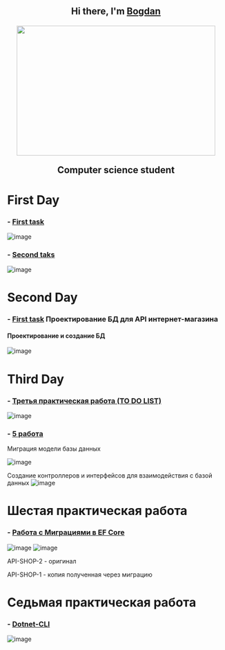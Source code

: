 <div align="center">
<h2 align="center">Hi there, I'm <a href="https://vk.com/bogdan24104" target="_blank">Bogdan</a>
  <p align="center">
    <img width="460" height="300" src="https://media.tenor.com/SDwGg31pp4AAAAAC/maxwell-the-cat-maxwell.gif">
  </p>
<p> Computer science student</p></a>
</div>

# First Day
  ### - [First task](https://github.com/BogdanGryaznov/Practice-with-API/blob/main/First_task/First_task/Controllers/WeatherForecastController.cs)<br> 
  ![image](https://user-images.githubusercontent.com/124984105/218038937-f8184315-5065-47fa-af30-6eaece8fedac.png)
  ### - [Second taks](https://github.com/BogdanGryaznov/Practice-with-API/tree/main/Second_task/First_task/Controllers)<br> 
  ![image](https://user-images.githubusercontent.com/124984105/218049066-ad43e7b0-8628-40b5-9df7-e5137ebe3453.png)
# Second Day
  ### - [First task](https://github.com/BogdanGryaznov/Practice-with-API/blob/main/DB_shop_api.sql) Проектирование БД для API интернет-магазина <br> 
  #### Проектирование и создание БД
  ![image](https://user-images.githubusercontent.com/124984105/219591135-2d5dc1f3-de73-4b7a-842c-0fcd3f7aae80.png)
# Third Day
  ### - [Третья практическая работа (TO DO LIST)](https://github.com/users/BogdanGryaznov/projects/1/views/1)
  ![image](https://user-images.githubusercontent.com/124984105/222654338-d1f4a0d7-a97c-412b-b238-638f5f19f8af.png)
  ### - [5 работа](https://github.com/BogdanGryaznov/Practice-with-API/tree/main/Third_task_new)
  Миграция модели базы данных
  
  ![image](https://user-images.githubusercontent.com/124984105/226191829-f4363b8a-fe8c-4bdc-9f71-1fb64f50a23e.png)
  
  Создание контроллеров и интерфейсов для взаимодействия с базой данных
  ![image](https://user-images.githubusercontent.com/124984105/226191910-b69c4059-1a28-4c62-a0ce-91cba2663590.png)

 # Шестая практическая работа 
 ### - [Работа с Миграциями в EF Core](https://github.com/BogdanGryaznov/Practice-with-API/tree/main/SixthTask/Domain/Migrations)
 ![image](https://user-images.githubusercontent.com/124984105/230569577-0824de6f-bece-49ca-91e2-7a1629c0860c.png)
 ![image](https://user-images.githubusercontent.com/124984105/230569804-6e815706-6f97-4498-b011-cf3b6acec2f5.png)
 
 API-SHOP-2 - оригинал
 
 API-SHOP-1 - копия полученная через миграцию
 
 # Седьмая практическая работа
 ### - [Dotnet-CLI](https://github.com/BogdanGryaznov/Practice-with-API/blob/main/Seventh_work/CMDLog.txt)
 ![image](https://user-images.githubusercontent.com/124984105/230577316-b5ce9e7f-49d9-48bc-9d40-53ca8dd835c9.png)

